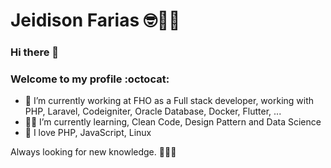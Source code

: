 # Jeidison Farias 🤓👨‍💻

### Hi there 👋
###  Welcome to my profile :octocat:

- 👨 I’m currently working at FHO as a Full stack developer, working with PHP, Laravel, Codeigniter, Oracle Database, Docker, Flutter, ...
- 👨‍💻 I’m currently learning, Clean Code, Design Pattern and Data Science
- 💚 I love PHP, JavaScript, Linux

Always looking for new knowledge.
🚀🚀🚀
